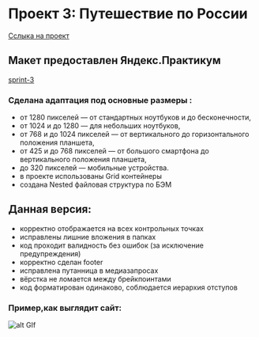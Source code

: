 # Проект 3: Путешествие по России

[Сслыка на проект](https://bmstustudent.github.io/russian-travel-new-/)

## Макет предоставлен Яндекс.Практикум
[sprint-3](https://www.figma.com/file/OyRWEjU6wBwRe1hapzQoLx/Sprint-3%3A-Russia-%2F-desktop-%2B-mobile)

### Сделана адаптация под основные размеры :
* от 1280 пикселей — от стандартных ноутбуков и до бесконечности,
* от 1024 и до 1280 — для небольших ноутбуков,
* от 768 и до 1024 пикселей — от вертикального до горизонтального положения планшета,
* от 425 и до 768 пикселей — от большого смартфона до вертикального положения планшета,
* до 320 пикселей — мобильные устройства.
* в проекте использованы Grid контейнеры
* cоздана Nested файловая структура по БЭМ

## Данная версия:
* корректно отображается на всех контрольных точках
* исправлены лишние вложения в папках
* код проходит валидность без ошибок (за исключение предупреждения)
* корректно сделан footer
* исправлена путанница в медиазапросах
* вёрстка не ломается между брейкпоинтами
* код форматирован одинаково, соблюдается иерархия отступов

### Пример,как выглядит сайт:
![alt GIf](https://github.com/bmstustudent/russian-travel-new-/blob/master/russian-travel.gif)
